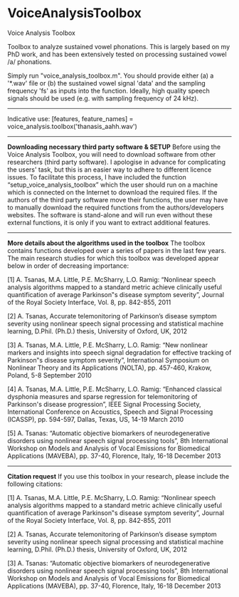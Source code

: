 # VoiceAnalysisToolbox
Voice Analysis Toolbox

Toolbox to analyze sustained vowel phonations. This is largely based on my PhD work, and has been extensively tested on processing sustained vowel /a/ phonations.

Simply run "voice_analysis_toolbox.m". You should provide either (a) a '*.wav' file or (b) the sustained vowel signal 'data' and the sampling frequency 'fs' as inputs into the function. Ideally, high quality speech signals should be used (e.g. with sampling frequency of 24 kHz). 

****************************************
Indicative use:
[features, feature_names] = voice_analysis.toolbox('thanasis_aahh.wav')

****************************************

**Downloading necessary third party software & SETUP**
Before using the Voice Analysis Toolbox, you will need to download software from other researchers (third party software). I apologise in advance for complicating the users' task, but this is an easier way to adhere to different licence issues. To facilitate this process, I have included the function “setup_voice_analysis_toolbox” which the user should run on a machine which is connected on the Internet to download the required files. If the authors of the third party software move their functions, the user may have to manually download the required functions from the authors/developers websites.
The software is stand-alone and will run even without these external functions, it is only if you want to extract additional features.

****************************************

**More details about the algorithms used in the toolbox**
The toolbox contains functions developed over a series of papers in the last few years. The main research studies for which this toolbox was developed appear below in order of decreasing importance:

[1] A. Tsanas, M.A. Little, P.E. McSharry, L.O. Ramig: “Nonlinear speech analysis algorithms mapped to a standard metric achieve clinically useful quantification of average Parkinson‟s disease symptom severity”, Journal of the Royal Society Interface, Vol. 8, pp. 842-855, 2011

[2] A. Tsanas, Accurate telemonitoring of Parkinson’s disease symptom severity using nonlinear speech signal processing and statistical machine learning, D.Phil. (Ph.D.) thesis, University of Oxford, UK, 2012

[3] A. Tsanas, M.A. Little, P.E. McSharry, L.O. Ramig: “New nonlinear markers and insights into speech signal degradation for effective tracking of Parkinson‟s disease symptom severity”, International Symposium on Nonlinear Theory and its Applications (NOLTA), pp. 457-460, Krakow, Poland, 5-8 September 2010

[4] A. Tsanas, M.A. Little, P.E. McSharry, L.O. Ramig: “Enhanced classical dysphonia measures and sparse regression for telemonitoring of Parkinson's disease progression”, IEEE Signal Processing Society, International Conference on Acoustics, Speech and Signal Processing (ICASSP), pp. 594-597, Dallas, Texas, US, 14-19 March 2010

[5] A. Tsanas: “Automatic objective biomarkers of neurodegenerative disorders using nonlinear speech signal processing tools”, 8th International Workshop on Models and Analysis of Vocal Emissions for Biomedical Applications (MAVEBA), pp. 37-40, Florence, Italy, 16-18 December 2013

****************************************

**Citation request**
If you use this toolbox in your research, please include the following citations:

[1] A. Tsanas, M.A. Little, P.E. McSharry, L.O. Ramig: “Nonlinear speech analysis algorithms mapped to a standard metric achieve clinically useful quantification of average Parkinson‟s disease symptom severity”, Journal of the Royal Society Interface, Vol. 8, pp. 842-855, 2011

[2] A. Tsanas, Accurate telemonitoring of Parkinson’s disease symptom severity using nonlinear speech signal processing and statistical machine learning, D.Phil. (Ph.D.) thesis, University of Oxford, UK, 2012

[3] A. Tsanas: “Automatic objective biomarkers of neurodegenerative disorders using nonlinear speech signal processing tools”, 8th International Workshop on Models and Analysis of Vocal Emissions for Biomedical Applications (MAVEBA), pp. 37-40, Florence, Italy, 16-18 December 2013
